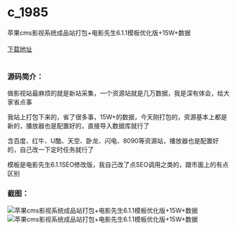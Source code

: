 # c_1985
苹果cms影视系统成品站打包+电影先生6.1.1模板优化版+15W+数据
<br/></br>
[下载地址](https://www.uuid2.com/1985.html "下载地址")
<br/></br>
<h3>源码简介：</h3>
<p>做影视站最麻烦的就是新站采集，一个资源站就是几万数据，我是深有体会，给大家省点事<p>
<p>我站上打包下来的，省了很多事，15W+的数据，今天刚打包的，资源基本上都是新的，播放器也是配置好的，直接导入数据库就行了<p>
<p>含百度、红牛、U酷、天空、卧龙、闪电、8090等资源站，播放器也是配置好的，自己改一下定时任务就行了<p>
<p>模板是电影先生6.1.1SEO修改版，我自己改了点SEO调用之类的，跟市面上的有点区别<p>
<h3>截图：</h3>
<img src="https://www.uuid2.com/wp-content/uploads/img/uimage/44581645424600.png" alt="苹果cms影视系统成品站打包+电影先生6.1.1模板优化版+15W+数据"><img src="https://www.uuid2.com/wp-content/uploads/img/uimage/66561645424330.png" alt="苹果cms影视系统成品站打包+电影先生6.1.1模板优化版+15W+数据">
